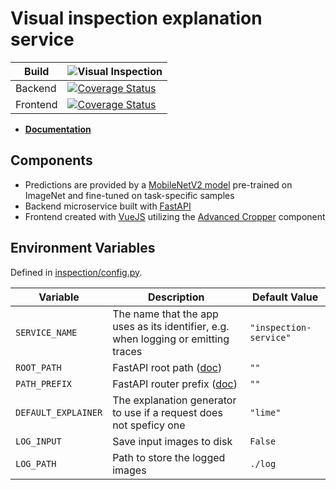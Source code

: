 # Visual inspection explanation service

Build    | ![Visual Inspection](https://github.com/XAI-Demonstrator/xai-demonstrator/workflows/Visual%20Inspection/badge.svg?branch=master)
---------|-------
Backend  | [![Coverage Status](https://coveralls.io/repos/github/XAI-Demonstrator/xai-demonstrator/badge.svg?branch=x-cov-inspection-backend)](https://coveralls.io/github/XAI-Demonstrator/xai-demonstrator?branch=x-cov-inspection-backend)
Frontend | [![Coverage Status](https://coveralls.io/repos/github/XAI-Demonstrator/xai-demonstrator/badge.svg?branch=x-cov-inspection-frontend)](https://coveralls.io/github/XAI-Demonstrator/xai-demonstrator?branch=x-cov-inspection-frontend)

- **[Documentation](https://xai-demonstrator.github.io/xai-demonstrator/use-cases/visual-inspection/)**

## Components

- Predictions are provided by a [MobileNetV2 model](https://www.tensorflow.org/api_docs/python/tf/keras/applications/mobilenet_v2)
  pre-trained on ImageNet and fine-tuned on task-specific samples
- Backend microservice built with [FastAPI](https://fastapi.tiangolo.com/)
- Frontend created with [VueJS](https://vuejs.org/) utilizing the [Advanced Cropper](https://norserium.github.io/vue-advanced-cropper/) component

## Environment Variables

Defined in [inspection/config.py](./inspection-backend/inspection/config.py).

Variable | Description | Default Value
---------|-------------|--------------
`SERVICE_NAME` | The name that the app uses as its identifier, e.g. when logging or emitting traces | `"inspection-service"`
`ROOT_PATH` | FastAPI root path ([doc](https://fastapi.tiangolo.com/advanced/behind-a-proxy/)) | `""`
`PATH_PREFIX` | FastAPI router prefix ([doc](https://fastapi.tiangolo.com/tutorial/bigger-applications/#include-an-apirouter-with-a-custom-prefix-tags-responses-and-dependencies)) | `""`
`DEFAULT_EXPLAINER` | The explanation generator to use if a request does not speficy one | `"lime"`
`LOG_INPUT` | Save input images to disk | `False`
`LOG_PATH` | Path to store the logged images | `./log`